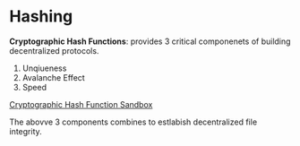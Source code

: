 # Hashing
**Cryptographic Hash Functions**: provides 3 critical componenets of building decentralized protocols.
1. Unqiueness
2. Avalanche Effect
3. Speed

[Cryptographic Hash Function Sandbox](https://emn178.github.io/online-tools/sha256.html)

The abovve 3 components combines to estlabish decentralized file integrity.